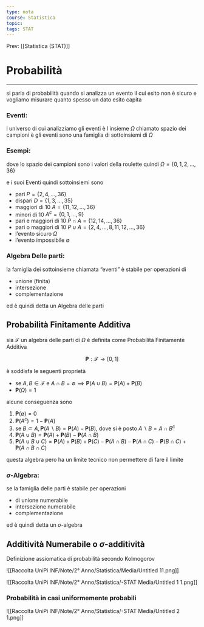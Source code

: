 ```yaml
---
type: nota
course: Statistica
topic: 
tags: STAT
---
```


Prev: [[Statistica (STAT)]]

# Probabilità
---

si parla di probabilità quando si analizza un evento il cui esito non è sicuro e vogliamo misurare quanto spesso un dato esito capita

### Eventi:

l universo di cui analizziamo gli eventi è l insieme $\Omega$ chiamato spazio dei campioni è gli eventi sono una famiglia di sottoinsiemi di $\Omega$

### Esempi:

dove lo spazio dei campioni sono i valori della roulette quindi   $\Omega = \{0,1,2,\dots,36\}$

e i suoi Eventi quindi sottoinsiemi sono

- pari $P =\{2,4,\dots,36\}$
- dispari $D = \{1,3,\dots,35\}$
- maggiori di 10 $A = \{11,12,\dots,36\}$
- minori di 10 $A^c= \{0,1,\dots,9\}$
- pari e maggiori di 10 $P \cap A = \{12,14,\dots,36\}$
- pari o maggiori di 10 $P \cup A = \{2,4,\dots,8,11,12,\dots,36\}$
- l’evento sicuro $\Omega$
- l’evento impossibile $\emptyset$

### Algebra Delle parti:

la famiglia dei sottoinsieme chiamata “eventi” è stabile per operazioni di

- unione (finita)
- intersezione
- complementazione

ed è quindi detta un Algebra delle parti

## Probabilità Finitamente Additiva

sia $\mathcal{F}$ un algebra delle parti di $\Omega$ è definita come  Probabilità Finitamente Additiva

$$
\mathbf{P} : \mathcal{F}\rightarrow[0,1]
$$

è soddisfa le seguenti proprietà

- se $A,B  \in \mathcal{F}$ e $A \cap B = \emptyset \implies \mathbf{P}(A \cup B) = \mathbf{P}(A)+\mathbf{P}(B)$
- $\mathbf{P}(\Omega) =1$

alcune conseguenza sono

1. $\mathbf{P}(\emptyset)=0$
2. $\mathbf{P}(A^c) =1-\mathbf{P}(A)$
3. se $B \subset A,\mathbf{P}(A\backslash B) =\mathbf{P}(A)-\mathbf{P}(B)$, dove si è posto $A \backslash B = A \cap B^c$
4. $\mathbf{P}(A\cup B) =\mathbf{P}(A)+\mathbf{P}(B) -\mathbf{P}(A\cap B)$
5. $\mathbf{P}(A\cup B \cup C) =\mathbf{P}(A)+\mathbf{P}(B) +\mathbf{P}(C) -\mathbf{P}(A\cap B)-\mathbf{P}(A\cap C)-\mathbf{P}(B\cap C) + \mathbf{P}(A\cap B \cap C)$

questa algebra pero ha un limite tecnico non permettere di fare il limite

### $\sigma$-Algebra:

se la famiglia delle parti è stabile per operazioni

- di unione numerabile
- intersezione numerabile
- complementazione

ed è quindi detta un $\sigma$-algebra

## Additività Numerabile o $\sigma$-additività

Definizione assiomatica di probabilità secondo Kolmogorov

![[Raccolta UniPi INF/Note/2° Anno/Statistica/Media/Untitled 11.png]]

![[Raccolta UniPi INF/Note/2° Anno/Statistica/-STAT Media/Untitled 1 1.png]]

### Probabilità in casi uniformemente probabili

![[Raccolta UniPi INF/Note/2° Anno/Statistica/-STAT Media/Untitled 2 1.png]]

